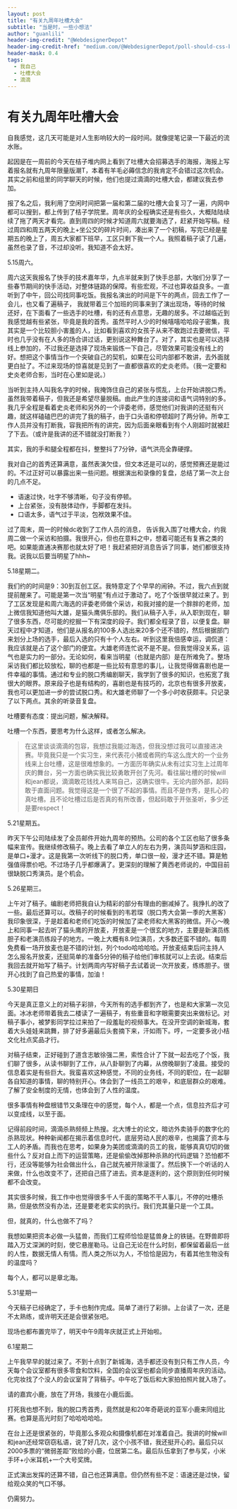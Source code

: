 ```yaml
---
layout: post
title: "有关九周年吐槽大会"
subtitle: "当是时，一些小想法"
author: "guanlili"
header-img-credit: "@WebdesignerDepot"
header-img-credit-href: "medium.com/@WebdesignerDepot/poll-should-css-become-more-like-a-programming-language-c74eb26a4270"
header-mask: 0.4
tags:
  - 我自己
  - 吐槽大会
  - 滴滴
---
```


# 有关九周年吐槽大会

自我感觉，这几天可能是对人生影响较大的一段时间。就像提笔记录一下最近的流水账。

起因是在一周前的今天在桔子堆内网上看到了吐槽大会招募选手的海报，海报上写着报名就有九周年限量版潮T，本着有羊毛必薅信念的我肯定不会错过这次机会。其实之前和组里的同学聊天的时候，他们也提过滴滴的吐槽大会，都建议我去参加。

报了名之后，我利用了空闲时间把第一届和第二届的吐槽大会复习了一遍，内网中都可以搜到，都上传到了桔子学院里。周年庆的全程确实还是有些久，大概陆陆续续了拖了两天才看完。直到周四的时候才知道周六就要海选了，赶紧开始写稿。经过周四和周五两天的晚上+坐公交的碎片时间，凑出来了一个初稿，写完已经是星期五的晚上了，周五大家都下班早，工区只剩下我一个人。我照着稿子读了几遍，虽然也录了音，不过却没听。我知道不会太好。

5.15周六。

周六这天我报名了快手的技术嘉年华，九点半就来到了快手总部，大咖们分享了一些春节期间的快手活动，对整体链路的保障。有些宏观，不过也算收益良多。一直听到了中午，回公司找同事吃饭。我报名演出的时间是下午的两点，回去工作了一会儿，也又看了遍稿子， 我就带着三个加班的同事来到了演出现场，等待的时候还好，在下面看了一些选手的吐槽，有的还有点意思，无趣的居多。不过越临近到我感觉越有些紧张，毕竟是我的首秀。虽然平时人少的时候嘻嘻哈哈段子密集，我其实是一个比较胆小害羞的人，比如看到喜欢的女孩子从来不敢跑过去要微信，平时也几乎没有在人多的场合讲过话，更别说这种舞台了。对了，其实也是可以选择线上参加的，不过我还是选择了现场来锻炼一下自己，尽管效果可能没有线上的好。想把这个事情当作一个突破自己的契机，如果在公司内部都不敢讲，去外面就更白扯了。不过来现场的惊喜就是见到了一直都很喜欢的史炎老师。（我一定要和史炎老师合影，当时在心里如是说。）

当听到主持人叫我名字的时候，我掩饰住自己的紧张与慌乱，上台开始讲脱口秀。虽然我带着稿子，但我还是希望尽量脱稿。由此产生的连接词和语气词特别的多。我几乎全程是看着史炎老师和另外的一个评委老师，感觉他们对我讲的还挺有兴趣，就这样磕磕巴巴的讲完了我的稿子，由于口头语和停顿超时了两分钟。所幸工作人员并没有打断我，容我把所有的讲完，因为后面亲眼看到有个人刚超时就被赶了下去。（或许是我讲的还不错就没打断我？）

其实，我的手和腿全程都在抖，整整抖了7分钟，语气洪亮全靠硬撑。

我对自己的首秀还算满意，虽然表演欠佳，但文本还是可以的，感觉预赛还是能过的。不过正好可以暴露出来一些问题。根据演出和录像的复盘，总结了第一次上台的几点不足。

- 语速过快，吐字不够清晰，句子没有停顿。
- 上台紧张，没有肢体动作，手脚都在发抖。
- 口语太多，语气过于平淡，包袱效果不佳。

过了周末，周一的时候dc收到了工作人员的消息， 告诉我入围了吐槽大会，约我周二做一个采访和拍摄。我很开心，但也在意料之中，想着可能还有复赛之类的吧。如果能直通决赛那也就太好了吧！我赶紧把好消息告诉了同事，她们都很支持我。说我以后要当明星了hhh~

5.18星期二。

我们约的时间是9：30到互创工区。我特意定了个早早的闹钟。不过，我六点到就提前醒来了。可能是第一次当“明星”有点过于激动了。吃了个饭很早就过来了。到了工区发现是和周六海选的评委老师做个采访，和我对接的是一个胖胖的老师，加上微信我知道他叫大雄，是猫头鹰俱乐部的。我们从稿子入手，从入职到现在，聊了很多东西，尽可能的挖掘一下有深度的段子。我们都全程录了音，以便复盘。聊天过程中才知道，他们是从报名的100多人选出来20多个还不错的，然后根据部门来划分上场的选手，最后入选的只有十个人左右。听到这里我倍感幸运，调侃道：我应该就是占了这个部门的便宜。大雄老师连忙说不是不是。但我觉得没关系，运气也是实力的一部分。无论如何，看来当明星（也就是内部）是在所难免了。整场采访我们都比较放松，聊的也都是一些比较有意思的事儿，让我觉得做喜剧也是一件幸福的事情。通过和专业的脱口秀编剧聊天，我学到了很多的知识，也拓宽了我很大的眼界。原来段子也是有结构的，喜剧也是有技巧的，北京也有很多开放麦，我也可以更加进一步的尝试脱口秀。和大雄老师聊了一个多小时收获颇丰。只记录了以下两点。其余的听录音复盘。

吐槽要有态度：提出问题，解决解释。

吐槽一个东西，要思考为什么这样，或者怎么解决。

> 在这里谈谈滴滴的包容，我想过我能过海选，但我没想过我可以直接进决赛。毕竟我只是一个实习生，来代表花小猪或者网约车这么庞大的一个业务线来上台吐槽，这是很难想象的。一方面历年确实从未有过实习生上过周年庆的舞台，另一方面也确实我比较勇敢开创了先河。看往届吐槽的时候will和jean都说，滴滴敢花钱找人来骂自己，这确实很牛。无论内部外部，起码敢于直面问题。我觉得这是一个很了不起的事情。而且不是作秀，是扎心的真吐槽。且不论吐槽过后是否真的有所改善，但起码敢于开张圣听，多少还是要respect！

5.21星期五。

昨天下午公司陆续发了全员邮件开始九周年的预热。公司的各个工区也贴了很多条幅来宣传。我继续修改稿子。晚上去看了单立人的左右为男，演员叫梦涵和庄园，是单口+漫才。这是我第一次听线下的脱口秀，单口很一般，漫才还不错。算是勉强值得票价吧。不过场子几乎都爆满了。更深刻的理解了黄西老师说的，中国目前很缺脱口秀演员。是个机会。

5.26星期三。

上午对了稿子。编剧老师把我自认为精彩的部分有理由的删减掉了。我挣扎的改了一些。最后还算可以。改稿子的时候看到的韦若琛（脱口秀大会第一季的大黑客）我印象很深，于是趁着和老师们吃饭的时候加了梁老师和大黑客的微信。开心～晚上和同事一起去听了猫头鹰的开放麦，开放麦是一个很玄的地方，主要是新演员练胆子和老演员练段子的地方。一晚上大概有8.9位演员，大多数还蛮不错的。每周免费看一场开放麦也是不错的计划，列个todo哈哈哈哈。开放麦结束后问主持人怎么报名开放麦，还挺简单的准备5分钟的稿子给他们审核就可以上去说。结束后我回去就开始写了稿子。计划两周内写好稿子去试着说一次开放麦，练练胆子。很开心找到了自己热爱的事情，加油！

5.30星期日

今天是真正意义上的对稿子彩排，今天所有的选手都到齐了，也是和大家第一次见面。冰冰老师带着我去二楼读了一遍稿子，有些重音和字眼需要突出来做标记。对稿子事小，被梦影同学拉过来拍了一段羞耻的视频事大。在没开空调的新城海，套着大头娃娃来跳舞，排了好多遍最后头套摘下来，汗如雨下。哼，一定要多讹小桔文化社点奖品才行。

对稿子结束，正好碰到了道含志敏徐强二黑，索性合计了下就一起去吃了个饭，我们聊了很多，从读书聊到了工作，从八卦聊到了内幕，从傍晚聊到了凌晨。接受的信息着实是有些巨大。我蛮喜欢这种感觉，不同的业务线，不同的职位，在一起聊各自知道的事情，聊的特别开心。体会到了一线员工的艰辛，和底层群众的艰难。了解了安全制度的无情，也体会到了人性的温度。

很多事情有种盘根错节又条理在中的感觉，每个人，都是一个点，信息拉齐后才可以变成线，以至于面。

记得前段时间，滴滴杀熟频频上热搜。北大博士的论文，暗访外卖骑手的数字化的杀熟现状。种种新闻都在揭示着信息时代，底层劳动人民的艰辛，也揭露了资本与工人的矛盾。而我也在思考，如果身为美团或滴滴的员工的我，能够真真切切的做些什么？反对自上而下的运营策略，还是偷偷改掉那种杀熟的代码逻辑？恐怕都不行，还没等能够为社会做出什么，自己就先被开除滚蛋了。然后换下一个听话的人来做，什么也改变不了，还把自己搭了进去。资本是逐利的，这个原则到任何时候都不会改变。

其实很多时候，我工作中也觉得很多千人千面的策略不干人事儿，不停的吐槽杀熟，但是依然没有办法，还是要老老实实的执行。我们充其量只是一个工具。

但，就真的，什么也做不了吗？

我想如果把资本必做一头猛兽，而我们工程师恰恰是猛兽身上的铁链。在野兽即将踏入万丈深渊的时刻，使它悬崖勒马。让自己无论在什么时刻，都保留着最后一丝的人性，数据无情人有情。而人类之所以为人，不恰恰是因为，有着其他生物没有的温度吗？

每个人，都可以是章北海。

5.31星期一

今天稿子已经确定了，手卡也制作完成。简单了进行了彩排。上台读了一次，还是不太熟练，或许明天还是会很紧张吧。

现场也都布置完毕了，明天中午9周年庆就正式上开始啦。

6.1星期二

上午我早早的就过来了。不到十点到了新城海，选手都还没有到只有工作人员，今天每个会议室都有很多零食和饮料，全国的会议室也都会同步直播周年庆的活动。化完妆找了个没人的会议室背了背稿子。中午吃了饭后和大家拍拍照片就入场了。

请的嘉宾小鹿，放在了开场，我接在小鹿后面。

打死我也想不到，我的脱口秀首秀，竟然就是和20年奇葩说的亚军小鹿来同组比赛。也算是高光时刻了哈哈哈哈哈。

在台上还是很紧张的，毕竟那么多观众和摄像机都在对准着自己。我讲的时候will和jean还经常窃窃私语，说了好几次，这个小孩不错，我还挺开心的。最后只以2000多票的“微弱差距”败给的小鹿，位居第二名。最后队伍拿到了参与奖，小米手环+小米耳机+一个大号奖牌。

正式演出发挥的还算不错，自己也还算满意。但仍然有些不足：语速还是过快，留给观众笑的气口不够。

仍需努力。